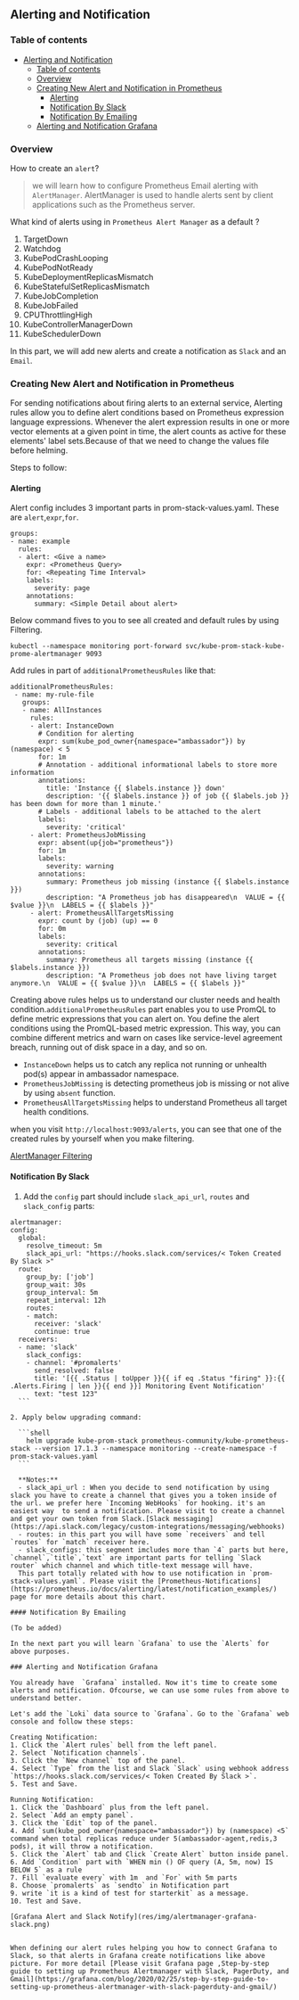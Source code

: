 ## Alerting and Notification

### Table of contents

- [Alerting and Notification](#alerting-and-notification)
  - [Table of contents](#table-of-contents)
  - [Overview](#overview)
  - [Creating New Alert and Notification in Prometheus](#creating-new-alert-and-notification-in-prometheus)
    - [Alerting](#alerting)
    - [Notification By Slack](#notification-by-slack)
    - [Notification By Emailing](#notification-by-emailing)
  - [Alerting and Notification Grafana](#alerting-and-notification-grafana)


### Overview

How to create an `alert`?

> we will learn how to configure Prometheus Email alerting with `AlertManager`. AlertManager is used to handle alerts sent by client applications such as the Prometheus server.

What kind of alerts using in `Prometheus Alert Manager` as a default ? 

1. TargetDown
2. Watchdog 
3. KubePodCrashLooping
4. KubePodNotReady
5. KubeDeploymentReplicasMismatch
6. KubeStatefulSetReplicasMismatch 
7. KubeJobCompletion 
8. KubeJobFailed 
9. CPUThrottlingHigh
10. KubeControllerManagerDown
11. KubeSchedulerDown

In this part, we will add new alerts and create a notification as `Slack` and an `Email`.


### Creating New Alert and Notification in Prometheus 

For sending notifications about firing alerts to an external service, Alerting rules allow you to define alert conditions based on Prometheus expression language expressions. Whenever the alert expression results in one or more vector elements at a given point in time, the alert counts as active for these elements' label sets.Because of that we need to change the values file before helming.

Steps to follow:

#### Alerting

Alert config includes 3 important parts in prom-stack-values.yaml. These are `alert`,`expr`,`for`. 

```shell
groups:
- name: example
  rules:
  - alert: <Give a name>
    expr: <Prometheus Query>
    for: <Repeating Time Interval>
    labels:
      severity: page
    annotations:
      summary: <Simple Detail about alert>
``` 
Below command fives to you to see all created and default rules by using Filtering.

``` 
kubectl --namespace monitoring port-forward svc/kube-prom-stack-kube-prome-alertmanager 9093

```
Add rules in part of `additionalPrometheusRules` like that:

```shell
additionalPrometheusRules: 
 - name: my-rule-file
   groups:
   - name: AllInstances
     rules:
     - alert: InstanceDown
       # Condition for alerting
       expr: sum(kube_pod_owner{namespace="ambassador"}) by (namespace) < 5
       for: 1m
       # Annotation - additional informational labels to store more information
       annotations:
         title: 'Instance {{ $labels.instance }} down'
         description: '{{ $labels.instance }} of job {{ $labels.job }} has been down for more than 1 minute.'
       # Labels - additional labels to be attached to the alert
       labels:
         severity: 'critical'
     - alert: PrometheusJobMissing
       expr: absent(up{job="prometheus"})
       for: 1m
       labels:
         severity: warning
       annotations:
         summary: Prometheus job missing (instance {{ $labels.instance }})
         description: "A Prometheus job has disappeared\n  VALUE = {{ $value }}\n  LABELS = {{ $labels }}"
     - alert: PrometheusAllTargetsMissing
       expr: count by (job) (up) == 0
       for: 0m
       labels:
         severity: critical
       annotations:
         summary: Prometheus all targets missing (instance {{ $labels.instance }})
         description: "A Prometheus job does not have living target anymore.\n  VALUE = {{ $value }}\n  LABELS = {{ $labels }}"
```
Creating above rules helps us to understand our cluster needs and health condition.`additionalPrometheusRules` part enables you to use PromQL to define metric expressions that you can alert on. You define the alert conditions using the PromQL-based metric expression. This way, you can combine different metrics and warn on cases like service-level agreement breach, running out of disk space in a day, and so on.

* `InstanceDown` helps us to catch any replica not running or unhealth pod(s) appear in ambassador namespace. 
* `PrometheusJobMissing` is detecting prometheus job is missing or not alive by using `absent` function.
* `PrometheusAllTargetsMissing` helps to understand Prometheus all target health conditions. 

when you visit  `http://localhost:9093/alerts`, you can see that one of the created rules by yourself when you make filtering.

[AlertManager Filtering](res/img/alertmanager-filtering.png)

#### Notification By Slack

1. Add the `config` part should include `slack_api_url`, `routes` and `slack_config` parts:

  ```shell
  alertmanager:
  config:
    global:
      resolve_timeout: 5m
      slack_api_url: "https://hooks.slack.com/services/< Token Created By Slack >"
    route:
      group_by: ['job']
      group_wait: 30s
      group_interval: 5m
      repeat_interval: 12h
      routes:
      - match:
        receiver: 'slack'
        continue: true
    receivers:
    - name: 'slack'
      slack_configs:
      - channel: '#promalerts'
        send_resolved: false
        title: '[{{ .Status | toUpper }}{{ if eq .Status "firing" }}:{{ .Alerts.Firing | len }}{{ end }}] Monitoring Event Notification'
        text: "test 123"
    ```

2. Apply below upgrading command:

    ```shell
      helm upgrade kube-prom-stack prometheus-community/kube-prometheus-stack --version 17.1.3 --namespace monitoring --create-namespace -f prom-stack-values.yaml
    ```

    **Notes:**
    - slack_api_url : When you decide to send notification by using slack you have to create a channel that gives you a token inside of the url. we prefer here `Incoming WebHooks` for hooking. it's an easiest way  to send a notification. Please visit to create a channel and get your own token from Slack.[Slack messaging](https://api.slack.com/legacy/custom-integrations/messaging/webhooks)
    - routes: in this part you will have some `receivers` and tell `routes` for `match` receiver here.
    - slack_configs: this segment imcludes more than `4` parts but here, `channel`,`title`,`text` are important parts for telling `Slack router` which channel and which title-text message will have. 
    This part totally related with how to use notification in `prom-stack-values.yaml`. Please visit the [Prometheus-Notifications](https://prometheus.io/docs/alerting/latest/notification_examples/) page for more details about this chart.

#### Notification By Emailing

(To be added)

In the next part you will learn `Grafana` to use the `Alerts` for above purposes.

### Alerting and Notification Grafana 

You already have  `Grafana` installed. Now it's time to create some alerts and notification. Ofcourse, we can use some rules from above to understand better. 

Let's add the `Loki` data source to `Grafana`. Go to the `Grafana` web console and follow these steps: 

Creating Notification:
1. Click the `Alert rules` bell from the left panel.
2. Select `Notification channels`.
3. Click the `New channel` top of the panel.
4. Select `Type` from the list and Slack `Slack` using webhook address `https://hooks.slack.com/services/< Token Created By Slack >`. 
5. Test and Save.

Running Notification:
1. Click the `Dashboard` plus from the left panel.
2. Select `Add an empty panel`.
3. Click the `Edit` top of the panel.
4. Add `sum(kube_pod_owner{namespace="ambassador"}) by (namespace) <5`  command when total replicas reduce under 5(ambassador-agent,redis,3 pods), it will throw a notification.
5. Click the `Alert` tab and Click `Create Alert` button inside panel.
6. Add `Condition` part with `WHEN min () OF query (A, 5m, now) IS BELOW 5` as a rule
7. Fill `evaluate every` with 1m  and `For` with 5m parts
8. Choose `promalerts` as `sendto` in Notification part 
9. write `it is a kind of test for starterkit` as a message.
10. Test and Save.

[Grafana Alert and Slack Notify](res/img/alertmanager-grafana-slack.png)


 When defining our alert rules helping you how to connect Grafana to Slack, so that alerts in Grafana create notifications like above picture. For more detail [Please visit Grafana page ,Step-by-step guide to setting up Prometheus Alertmanager with Slack, PagerDuty, and Gmail](https://grafana.com/blog/2020/02/25/step-by-step-guide-to-setting-up-prometheus-alertmanager-with-slack-pagerduty-and-gmail/)
